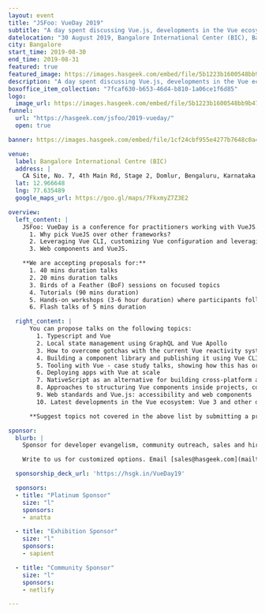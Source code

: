 ```yaml
---
layout: event
title: "JSFoo: VueDay 2019"
subtitle: "A day spent discussing Vue.js, developments in the Vue ecosystem and component architecture"
datelocation: "30 August 2019, Bangalore International Center (BIC), Bangalore"
city: Bangalore
start_time: 2019-08-30
end_time: 2019-08-31
featured: true
featured_image: https://images.hasgeek.com/embed/file/5b1223b1600548bb9b4756f2f1c11e16
description: "A day spent discussing Vue.js, developments in the Vue ecosystem and component architecture"
boxoffice_item_collection: "7fcaf630-b653-46d4-b810-1a06ce1f6d85"
logo:
  image_url: https://images.hasgeek.com/embed/file/5b1223b1600548bb9b4756f2f1c11e16
funnel:
  url: "https://hasgeek.com/jsfoo/2019-vueday/"
  open: true

banner: https://images.hasgeek.com/embed/file/1cf24cbf955e4277b7648c0a483cc475

venue:
  label: Bangalore International Centre (BIC)
  address: |
    CA Site, No. 7, 4th Main Rd, Stage 2, Domlur, Bengaluru, Karnataka 560071
  lat: 12.966648
  lng: 77.635489
  google_maps_url: https://goo.gl/maps/7FkxmyZ7Z3E2

overview:
  left_content: |  
    JSFoo: VueDay is a conference for practitioners working with VueJS. We will discuss:
      1. Why pick VueJS over other frameworks?
      2. Leveraging Vue CLI, customizing Vue configuration and leveraging other aspects of VueJS for developer productivity.
      3. Web components and VueJS.

    **We are accepting proposals for:**
      1. 40 mins duration talks
      2. 20 mins duration talks
      3. Birds of a Feather (BoF) sessions on focused topics
      4. Tutorials (90 mins duration)
      5. Hands-on workshops (3-6 hour duration) where participants follow instructions on their laptops
      6. Flash talks of 5 mins duration

  right_content: |
      You can propose talks on the following topics:
        1. Typescript and Vue
        2. Local state management using GraphQL and Vue Apollo
        3. How to overcome gotchas with the current Vue reactivity system
        4. Building a component library and publishing it using Vue CLI 3 build targets. Share best practices
        5. Tooling with Vue - case study talks, showing how this has or has not worked for your use case
        6. Deploying apps with Vue at scale
        7. NativeScript as an alternative for building cross-platform apps
        8. Approaches to structuring Vue components inside projects, communication between components, and what to choose specific use cases
        9. Web standards and Vue.js: accessibility and web components
        10. Latest developments in the Vue ecosystem: Vue 3 and other developments by the time we reach 30 August 2019

      **Suggest topics not covered in the above list by submitting a proposal on the topic for someone to speak on. We will find a speaker.**

sponsor:
  blurb: |
    Sponsor for developer evangelism, community outreach, sales and hiring.

    Write to us for customized options. Email [sales@hasgeek.com](mailto:sales@hasgeek.com)

  sponsorship_deck_url: 'https://hsgk.in/VueDay19'

  sponsors:
  - title: "Platinum Sponsor"
    size: "l"
    sponsors:
    - anatta

  - title: "Exhibition Sponsor"
    size: "l"
    sponsors:
    - sapient

  - title: "Community Sponsor"
    size: "l"
    sponsors:
    - netlify

---
```

